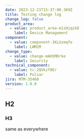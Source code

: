```yaml
---
date: 2023-12-21T15:37:00.369Z
title: Testing change log
change_log: false
product_area:
  - value: product_area-m1iHjqikD
    label: Device Management
component:
  - value: component-1KLUzmqfe
    label: LWM2M
change_type:
  - value: change-mAHSMDrke
    label: Security
technical_component:
  - value: tc-2QVkzf0Er
    label: Pulsar
jira: MTM-35460
version: 1.0.0
---
```

## H2

### H3 

same as everywhere
